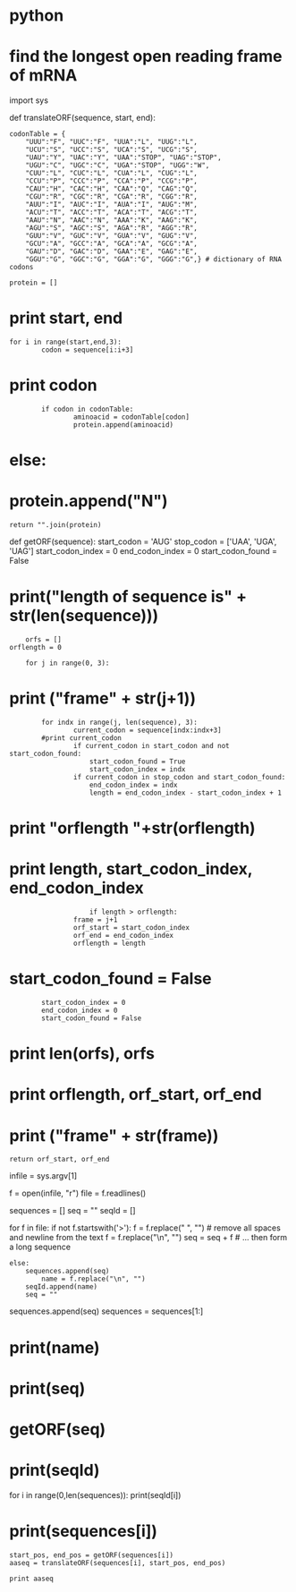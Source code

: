 # python
# find the longest open reading frame of mRNA

import sys

def translateORF(sequence, start, end):
	
	codonTable = {
		"UUU":"F", "UUC":"F", "UUA":"L", "UUG":"L",
		"UCU":"S", "UCC":"S", "UCA":"S", "UCG":"S",
		"UAU":"Y", "UAC":"Y", "UAA":"STOP", "UAG":"STOP",
		"UGU":"C", "UGC":"C", "UGA":"STOP", "UGG":"W",
		"CUU":"L", "CUC":"L", "CUA":"L", "CUG":"L",
		"CCU":"P", "CCC":"P", "CCA":"P", "CCG":"P",
		"CAU":"H", "CAC":"H", "CAA":"Q", "CAG":"Q",
		"CGU":"R", "CGC":"R", "CGA":"R", "CGG":"R",
		"AUU":"I", "AUC":"I", "AUA":"I", "AUG":"M",
		"ACU":"T", "ACC":"T", "ACA":"T", "ACG":"T",
		"AAU":"N", "AAC":"N", "AAA":"K", "AAG":"K",	
		"AGU":"S", "AGC":"S", "AGA":"R", "AGG":"R",	
		"GUU":"V", "GUC":"V", "GUA":"V", "GUG":"V",
		"GCU":"A", "GCC":"A", "GCA":"A", "GCG":"A",
		"GAU":"D", "GAC":"D", "GAA":"E", "GAG":"E",
		"GGU":"G", "GGC":"G", "GGA":"G", "GGG":"G",} # dictionary of RNA codons 
    
	protein = []
#	print start, end
	for i in range(start,end,3):
        	codon = sequence[i:i+3]
#		print codon
        	if codon in codonTable:
            		aminoacid = codonTable[codon]
            		protein.append(aminoacid)
 #       	else:
 #           		protein.append("N")
	return "".join(protein)


def getORF(sequence):
	start_codon = 'AUG'
	stop_codon = ['UAA', 'UGA', 'UAG']
	start_codon_index = 0
	end_codon_index = 0
	start_codon_found = False
	
#	print("length of sequence is" + str(len(sequence)))
 
    	orfs = []
	orflength = 0
 
    	for j in range(0, 3):
#		print ("frame" + str(j+1))
        	for indx in range(j, len(sequence), 3):
            		current_codon = sequence[indx:indx+3]
			#print current_codon
            		if current_codon in start_codon and not start_codon_found:
                		start_codon_found = True
                		start_codon_index = indx
            		if current_codon in stop_codon and start_codon_found:
                		end_codon_index = indx
                		length = end_codon_index - start_codon_index + 1
			
#				print "orflength "+str(orflength)
#				print length, start_codon_index, end_codon_index
	               		if length > orflength:
					frame = j+1
					orf_start = start_codon_index
					orf_end = end_codon_index
					orflength = length
#                		start_codon_found = False
 
        	start_codon_index = 0
        	end_codon_index = 0
        	start_codon_found = False
 
#    	print len(orfs), orfs
#	print orflength, orf_start, orf_end
#	print ("frame" + str(frame))
	return orf_start, orf_end


infile = sys.argv[1]

f = open(infile, "r")
file = f.readlines()

sequences = []
seq = ""
seqId = []

for f in file:
	if not f.startswith('>'):
		f = f.replace(" ", "")      # remove all spaces and newline from the text 
        	f = f.replace("\n", "")
        	seq = seq + f               # ... then form a long sequence

	else:	
		sequences.append(seq)
        	name = f.replace("\n", "")
		seqId.append(name)
		seq = ""

sequences.append(seq)
sequences = sequences[1:]

#	print(name)
#	print(seq)
#	getORF(seq)

# print(seqId)

for i in range(0,len(sequences)):
	print(seqId[i])
#	print(sequences[i])
	start_pos, end_pos = getORF(sequences[i])
	aaseq = translateORF(sequences[i], start_pos, end_pos)
	
	print aaseq


